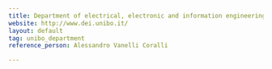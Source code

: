 ```yaml
---
title: Department of electrical, electronic and information engineering (DEI)
website: http://www.dei.unibo.it/
layout: default
tag: unibo_department
reference_person: Alessandro Vanelli Coralli

---
```

